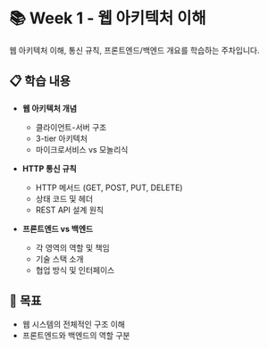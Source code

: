 # 📚 Week 1 - 웹 아키텍처 이해

웹 아키텍처 이해, 통신 규칙, 프론트엔드/백엔드 개요를 학습하는 주차입니다.

## 📋 학습 내용

- **웹 아키텍처 개념**

  - 클라이언트-서버 구조
  - 3-tier 아키텍처
  - 마이크로서비스 vs 모놀리식

- **HTTP 통신 규칙**

  - HTTP 메서드 (GET, POST, PUT, DELETE)
  - 상태 코드 및 헤더
  - REST API 설계 원칙

- **프론트엔드 vs 백엔드**
  - 각 영역의 역할 및 책임
  - 기술 스택 소개
  - 협업 방식 및 인터페이스

## 🎯 목표

- 웹 시스템의 전체적인 구조 이해
- 프론트엔드와 백엔드의 역할 구분
